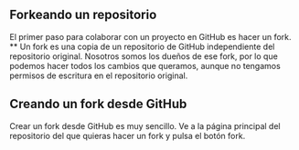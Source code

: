 ## Forkeando un repositorio
El primer paso para colaborar con un proyecto en GitHub es hacer un fork. ** Un fork es una copia de un repositorio de GitHub independiente del repositorio original. 
Nosotros somos los dueños de ese fork, por lo que podemos hacer todos los cambios que queramos, aunque no tengamos permisos de escritura en el repositorio original.

## Creando un fork desde GitHub
Crear un fork desde GitHub es muy sencillo. Ve a la página principal del repositorio del que quieras hacer un fork y pulsa el botón fork.
